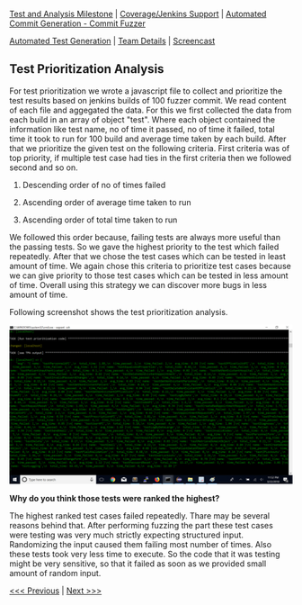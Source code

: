 [Test and Analysis Milestone](../README.md) | [Coverage/Jenkins Support](/reports/Coverage.md) | [Automated Commit Generation - Commit Fuzzer](/reports/Fuzzer.md)

[Automated Test Generation](/reports/TestGeneration.md) | [Team Details](/reports/Team.md) | [Screencast](/reports/Screencast.md)

Test Prioritization Analysis
----------------------------------

For test prioritization we wrote a javascript file to collect and prioritize the test results based on jenkins builds of 100 fuzzer commit. We read content of each file and aggegated the data. For this we first collected the data from each build in an array of object "test". Where each object contained the information like test name, no of time it passed, no of time it failed, total time it took to run for 100 build and average time taken by each build. After that we prioritize the given test on the following criteria. First criteria was of top priority, if multiple test case had ties in the first criteria then we followed second and so on.

1. Descending order of no of times failed

2. Ascending order of average time taken to run

3. Ascending order of total time taken to run

We followed this order because, failing tests are always more useful than the passing tests. So we gave the highest priority to the test which failed repeatedly. After that we chose the test cases which can be tested in least amount of time. We again chose this criteria to prioritize test cases because we can give priority to those test cases which can be tested in less amount of time. Overall using this strategy we can discover more bugs in less amount of time.

Following screenshot shows the test prioritization analysis.

![Test Prioritization](/reports/screenshots/test_prioritization.png "Test Prioritization")

**Why do you think those tests were ranked the highest?**

The highest ranked test cases failed repeatedly. Thare may be several reasons behind that. After performing fuzzing the part these test cases were testing was very much strictly expecting structured input. Randomizing the input caused them failing most number of times. Also these tests took very less time to execute. So the code that it was testing might be very sensitive, so that it failed as soon as we provided small amount of random input.

[<<< Previous](/reports/Fuzzer.md) | [Next >>>](/reports/TestGeneration.md)